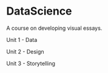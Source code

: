 # DataScience
A course on developing visual essays.

Unit 1 - Data

Unit 2 - Design

Unit 3 - Storytelling
